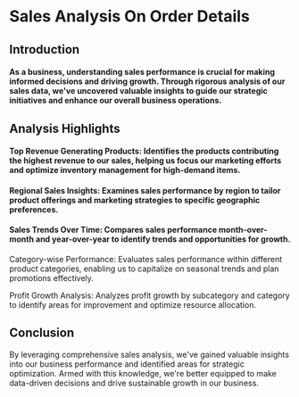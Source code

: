 # Sales Analysis On Order Details

## Introduction

#### As a business, understanding sales performance is crucial for making informed decisions and driving growth. Through rigorous analysis of our sales data, we've uncovered valuable insights to guide our strategic initiatives and enhance our overall business operations.
 
## Analysis Highlights

#### Top Revenue Generating Products: Identifies the products contributing the highest revenue to our sales, helping us focus our marketing efforts and optimize inventory management for high-demand items.

#### Regional Sales Insights: Examines sales performance by region to tailor product offerings and marketing strategies to specific geographic preferences.

#### Sales Trends Over Time: Compares sales performance month-over-month and year-over-year to identify trends and opportunities for growth.

Category-wise Performance: Evaluates sales performance within different product categories, enabling us to capitalize on seasonal trends and plan promotions effectively.

Profit Growth Analysis: Analyzes profit growth by subcategory and category to identify areas for improvement and optimize resource allocation.

## Conclusion
By leveraging comprehensive sales analysis, we've gained valuable insights into our business performance and identified areas for strategic optimization. Armed with this knowledge, we're better equipped to make data-driven decisions and drive sustainable growth in our business.
